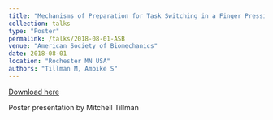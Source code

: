 ```yaml
---
title: "Mechanisms of Preparation for Task Switching in a Finger Pressing Task"
collection: talks
type: "Poster"
permalink: /talks/2018-08-01-ASB
venue: "American Society of Biomechanics"
date: 2018-08-01
location: "Rochester MN USA"
authors: "Tillman M, Ambike S"
---
```


[Download here](http://mtillman14.github.io/files/poster/2018-08-01-ASB.pdf)

Poster presentation by Mitchell Tillman
